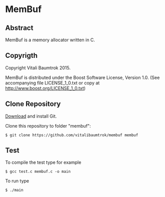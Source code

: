 # MemBuf

## Abstract
MemBuf is a memory allocator written in C.

## Copyrigth
Copyright Vitali Baumtrok 2015.

MemBuf is distributed under the Boost Software License, Version 1.0.
(See accompanying file LICENSE_1_0.txt or copy at
http://www.boost.org/LICENSE_1_0.txt)

## Clone Repository
[Download](http://git-scm.com/downloads) and install Git.

Clone this repository to folder "membuf":

	$ git clone https://github.com/vitalibaumtrok/membuf membuf

## Test
To compile the test type for example

	$ gcc test.c membuf.c -o main

To run type

	$ ./main
